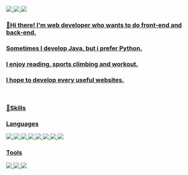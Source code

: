 <a href="qkrqudgns95@gmail.com" target="_blank"><img src="https://img.shields.io/badge/qkrqudgns95@gmail.com-EA4335?style=flat-square&logo=Gmail&logoColor=white"/>  <a href="https://www.instagram.com/_p.ark/" target="_blank"><img src="https://img.shields.io/badge/_p.ark-E4405F?style=flat-square&logo=Instagram&logoColor=white"/> <a href="https://www.figma.com/file/6mLrvdvtPUjoQfcTKfLwi0/YGUP?t=iz1tsGWAIWjYMXQG-1" target="_blank"><img src="https://img.shields.io/badge/Figma(YGUP)-F24E1E?style=flat-square&logo=Figma&logoColor=white"/>

  
### 👋Hi there! I'm web developer who wants to do front-end and back-end.
###  Sometimes I develop Java, but i prefer Python.

###  I enjoy reading, sports climbing and workout.
###  I hope to develop every useful websites.
<br>

###  💪Skills

###  Languages
<img src="https://img.shields.io/badge/JavaScript-F7DF1E?style=flat-square&logo=JavaScript&logoColor=white"/> <img src="https://img.shields.io/badge/Spring-6DB33F?style=flat-square&logo=Spring&logoColor=white"/>  <img src="https://img.shields.io/badge/Python-3776AB?style=flat-square&logo=Python&logoColor=white"/> <img src="https://img.shields.io/badge/Flask-000000?style=flat-square&logo=Flask&logoColor=white"/>  <img src="https://img.shields.io/badge/Selenium-43B02A?style=flat-square&logo=Selenium&logoColor=white"/>  <img src="https://img.shields.io/badge/TensorFlow-FF6F00?style=flat-square&logo=TensorFlow&logoColor=white"/>  <img src="https://img.shields.io/badge/Swagger-85EA2D?style=flat-square&logo=Swagger&logoColor=white"/>  <img src="https://img.shields.io/badge/MySQL-4479A1?style=flat-square&logo=MySQL&logoColor=white"/>  


###  Tools
<img src="https://img.shields.io/badge/GitHub-181717?style=flat-square&logo=GitHub&logoColor=white"/> <img src="https://img.shields.io/badge/Slack-4A154B?style=flat-square&logo=Slack&logoColor=white"/> <img src="https://img.shields.io/badge/Figma-F24E1E?style=flat-square&logo=Figma&logoColor=white"/>

<!--
**byounghoonpark/byounghoonpark** is a ✨ _special_ ✨ repository because its `README.md` (this file) appears on your GitHub profile.

Here are some ideas to get you started:

- 🔭 I’m currently working on ...
- 🌱 I’m currently learning ...
- 👯 I’m looking to collaborate on ...
- 🤔 I’m looking for help with ...
- 💬 Ask me about ...
- 📫 How to reach me: ...
- 😄 Pronouns: ...
- ⚡ Fun fact: ...
-->
